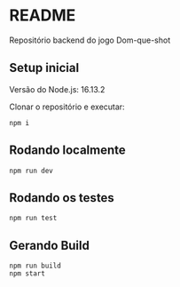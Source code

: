 # README #

Repositório backend do jogo Dom-que-shot


## Setup inicial ##

Versão do Node.js: 16.13.2

Clonar o repositório e executar:

```
npm i
```

## Rodando localmente ##
```
npm run dev
```

## Rodando os testes ##
```
npm run test
```

## Gerando Build ##
```
npm run build
npm start
```